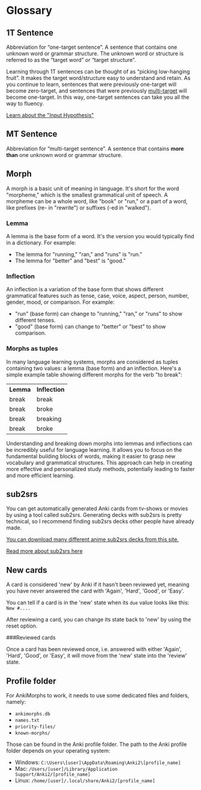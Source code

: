 # Glossary

## 1T Sentence

Abbreviation for “one-target sentence”. A sentence that contains one unknown word or grammar structure. The unknown word
or structure is referred to as the “target word” or “target structure”.

Learning through 1T sentences can be thought of as “picking low-hanging fruit”. It makes the target word/structure easy
to understand and retain. As you continue to learn, sentences that were previously one-target will become zero-target,
and sentences that were previously [multi-target](glossary.md#mt-sentence) will become one-target. In this way, one-target sentences can take you
all the way to fluency.

[Learn about the "Input Hypothesis"](https://en.wikipedia.org/wiki/Input_hypothesis)

## MT Sentence
Abbreviation for “multi-target sentence”. A sentence that contains **more than** one unknown word or grammar structure.

## Morph

A morph is a basic unit of meaning in language. It's short for the word "morpheme," which is the smallest grammatical
unit of speech. A morpheme can be a whole word, like "book" or "run," or a part of a word, like prefixes
(re- in "rewrite") or suffixes (-ed in "walked").


### Lemma

A lemma is the base form of a word. It's the version you would typically find in a dictionary. For example:
- The lemma for "running," "ran," and "runs" is "run."
- The lemma for "better" and "best" is "good."

### Inflection

An inflection is a variation of the base form that shows different grammatical features such as tense, case, voice,
aspect, person, number, gender, mood, or comparison. For example:
- "run" (base form) can change to "running," "ran," or "runs" to show different tenses.
- "good" (base form) can change to "better" or "best" to show comparison.

### Morphs as tuples

In many language learning systems, morphs are considered as tuples containing two values: a lemma (base form) and
an inflection. Here's a simple example table showing different morphs for the verb "to break":

<table>
    <colgroup>
    <col>
    <col>
  </colgroup>
<tr>
    <th>Lemma</th>
    <th>Inflection</th>
</tr>
<tr>
    <td>break</td>
    <td>break</td>
</tr>
<tr>
    <td>break</td>
    <td>broke</td>
</tr>
<tr>
    <td>break</td>
    <td>breaking</td>
</tr>
<tr>
    <td>break</td>
    <td>broke</td>
</tr>
</table>

Understanding and breaking down morphs into lemmas and inflections can be incredibly useful for language learning.
It allows you to focus on the fundamental building blocks of words, making it easier to grasp new vocabulary and
grammatical structures. This approach can help in creating more effective and personalized study methods, potentially
leading to faster and more efficient learning.


## sub2srs

You can get automatically generated Anki cards from tv-shows or movies by using a tool called sub2srs. Generating decks
with sub2srs is pretty technical, so I recommend finding sub2srs decks other people have already made.

[You can download many different anime sub2srs decks from this site.](https://www.mediafire.com/folder/p17g5uk4phb41/User_Uploaded_Anki_Decks)

[Read more about sub2srs here](https://learnanylanguage.fandom.com/wiki/Subs2srs)

## New cards

A card is considered 'new' by Anki if it hasn't been reviewed yet, meaning you have never answered the card with
'Again', 'Hard', 'Good', or 'Easy'.

You can tell if a card is in the 'new' state when its `due` value looks like this: `New #....`

After reviewing a card, you can change its state back to 'new' by using the reset option.

###Reviewed cards

Once a card has been reviewed once, i.e. answered with either 'Again', 'Hard', 'Good', or 'Easy', it will move
from the 'new' state into the 'review' state.

## Profile folder

For AnkiMorphs to work, it needs to use some dedicated files and folders, namely:
- `ankimorphs.db`
- `names.txt`
- `priority-files/`
- `known-morphs/`

Those can be found in the Anki profile folder. The path to the Anki profile folder depends on your operating system:

* Windows: `C:\Users\[user]\AppData\Roaming\Anki2\[profile_name]`
* Mac: `/Users/[user]/Library/Application Support/Anki2/[profile_name]`
* Linux: `/home/[user]/.local/share/Anki2/[profile_name]`


